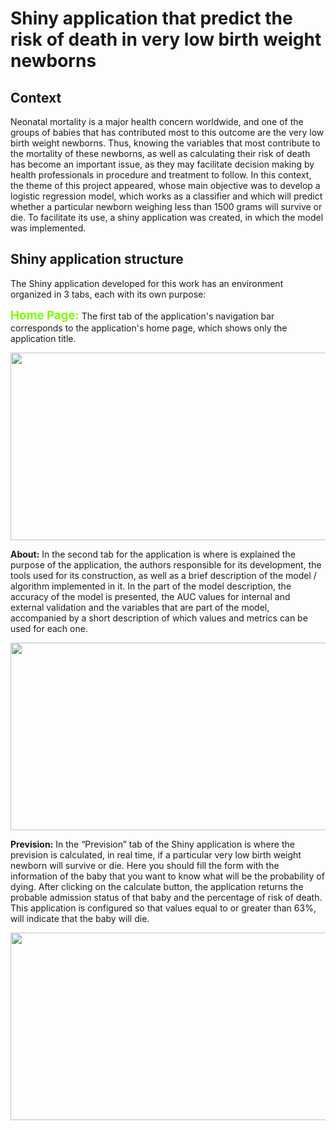 
# Shiny application that predict the risk of death in very low birth weight newborns
## Context
Neonatal mortality is a major health concern worldwide, and one of the groups of babies that has contributed most to this outcome are the very low birth weight newborns. Thus, knowing the variables that most contribute to the mortality of these newborns, as well as calculating their risk of death has become an important issue, as they may facilitate decision making by health professionals in procedure and treatment to follow. In this context, the theme of this project appeared, whose main objective was to develop a logistic regression model, which works as a classifier and which will predict whether a particular newborn weighing less than 1500 grams will survive or die. To facilitate its use, a shiny application was created, in which the model was implemented.

## Shiny application structure
The Shiny application developed for this work has an environment organized in 3 tabs, each with its own purpose:<br/>

<span style="font-size:14pt;color:#7CFC00;">**Home Page:**</span> The first tab of the application's navigation bar corresponds to the application's home page, which shows only the application title.<br/>

<p align ="center">
  <img src="https://github.com/Claudia-Rodrigues/Risk-of-death-VLBWNM/blob/main/image/HomePage.PNG" width="650" height="300" />

**About:** In the second tab for the application is where is explained the purpose of the application, the authors responsible for its development, the tools used for its construction, as well as a brief description of the model / algorithm implemented in it. In the part of the model description, the accuracy of the model is presented, the AUC values for internal and external validation and the variables that are part of the model, accompanied by a short description of which values and metrics can be used for each one.<br/>

<p align ="center">
  <img src="https://github.com/Claudia-Rodrigues/Risk-of-death-VLBWNM/blob/main/image/About.PNG" width="650" height="300" />

**Prevision:** In the “Prevision” tab of the Shiny application is where the prevision is calculated, in real time, if a particular very low birth weight newborn will survive or die. Here you should fill the form with the information of the baby that you want to know what will be the probability of dying. After clicking on the calculate button, the application returns the probable admission status of that baby and the percentage of risk of death. This application is configured so that values equal to or greater than 63%, will indicate that the baby will die.

<p align ="center">
  <img src="https://github.com/Claudia-Rodrigues/Risk-of-death-VLBWNM/blob/main/image/Prevision.PNG" width="650" height="300" />
